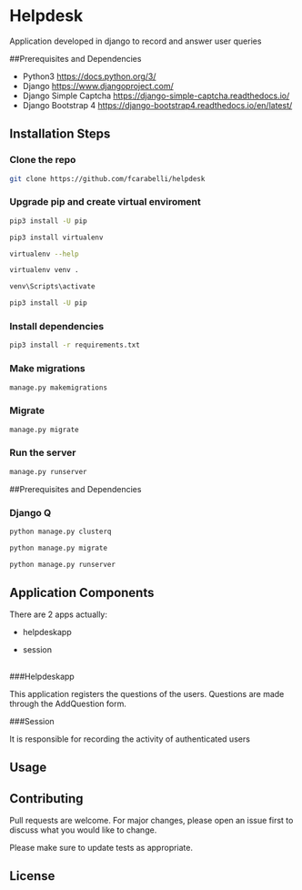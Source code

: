 # Helpdesk


Application developed in django to record and answer user queries

##Prerequisites and Dependencies

* Python3 https://docs.python.org/3/
* Django https://www.djangoproject.com/
* Django Simple Captcha https://django-simple-captcha.readthedocs.io/
* Django Bootstrap 4 https://django-bootstrap4.readthedocs.io/en/latest/
##

## Installation Steps

### Clone the repo
```bash
git clone https://github.com/fcarabelli/helpdesk
```
###

### Upgrade pip and create virtual enviroment
```bash
pip3 install -U pip

pip3 install virtualenv

virtualenv --help

virtualenv venv . 

venv\Scripts\activate

pip3 install -U pip

```

###


### Install dependencies

```bash
pip3 install -r requirements.txt
```
###

### Make migrations
```bash
manage.py makemigrations
```

### Migrate
```bash
manage.py migrate
```

### Run the server
```bash
manage.py runserver
```

##Prerequisites and Dependencies


### Django Q
```bash
python manage.py clusterq

python manage.py migrate

python manage.py runserver
```



## Application Components

There are 2 apps actually:

* helpdeskapp

* session


##

###Helpdeskapp

This application registers the questions of the users.
Questions are made through the AddQuestion form.



###Session

It is responsible for recording the activity of authenticated users

###



## Usage


##

## Contributing
Pull requests are welcome. For major changes, please open an issue first to discuss what you would like to change.

Please make sure to update tests as appropriate.

## License
